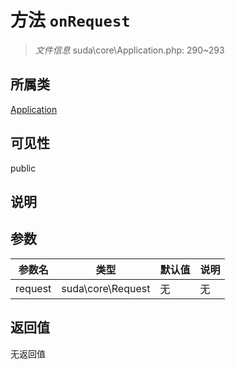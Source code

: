 # 方法 `onRequest`

> *文件信息* suda\core\Application.php: 290~293

## 所属类 

[Application](../Application.md)

## 可见性

 public 

## 说明



## 参数


| 参数名 | 类型 | 默认值 | 说明 |
|--------|-----|-------|-------|
| request |  suda\core\Request | 无 | 无 |



## 返回值

无返回值
